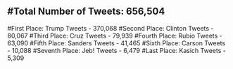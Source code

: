 #Total Number of Tweets: 656,504 
---
#First Place: Trump Tweets - 370,068
#Second Place: Clinton Tweets - 80,067
#Third Place: Cruz Tweets - 79,939
#Fourth Place: Rubio Tweets - 63,090
#Fifth Place: Sanders Tweets - 41,465
#Sixth Place: Carson Tweets - 10,088
#Seventh Place: Jeb! Tweets - 6,479
#Last Place: Kasich Tweets - 5,309
